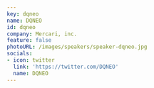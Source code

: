 ```yaml
---
key: dqneo
name: DQNEO
id: dqneo
company: Mercari, inc.
feature: false
photoURL: /images/speakers/speaker-dqneo.jpg
socials:
- icon: twitter
  link: 'https://twitter.com/DQNEO'
  name: DQNEO
---
```

